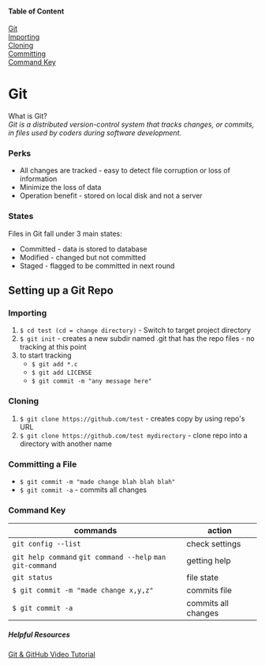 #### Table of Content
[Git](#git)    
[Importing](#importing)   
[Cloning](#cloning)    
[Committing](#committing-a-file)  
[Command Key](#command-key)   
   
   

# Git
What is Git?  
*Git is a distributed version-control system that tracks changes, or commits, in files used by coders during software development.*  

### Perks 
+ All changes are tracked - easy to detect file corruption or loss of information
+ Minimize the loss of data
+ Operation benefit - stored on local disk and not a server

### States 
Files in Git fall under 3 main states:
+ Committed - data is stored to database
+ Modified - changed but not committed
+ Staged - flagged to be committed in next round


## Setting up a Git Repo

### Importing
1. `$ cd test (cd = change directory)` - Switch to target project directory
1. `$ git init` - creates a new subdir named .git that has the repo files - no tracking at this point
1. to start tracking
   + `$ git add *.c`
   + `$ git add LICENSE`
   + `$ git commit -m "any message here"`  


### Cloning
1. `$ git clone https://github.com/test` - creates copy by using repo's URL
1. `$ git clone https://github.com/test mydirectory` - clone repo into a directory with another name

### Committing a File
+ `$ git commit -m "made change blah blah blah"`
+ `$ git commit -a` - commits all changes


### Command Key

|**commands** | **action** | 
|-------------------|-----------------------|
|`git config --list` | check settings |
|`git help command` `git command --help` `man git-command`| getting help |
|`git status` | file state |
|`$ git commit -m "made change x,y,z"`| commits file |
|`$ git commit -a`| commits all changes |




##### Helpful Resources
[Git & GitHub Video Tutorial](https://www.youtube.com/watch?v=RGOj5yH7evk)
